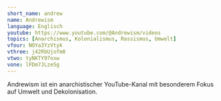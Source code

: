 ```yaml
---
short_name: andrew
name: Andrewism
language: Englisch
youtube: https://www.youtube.com/@Andrewism/videos 
topics: [Anarchismus, Kolonialismus, Rassismus, Umwelt]
vfour: NOYa3YzVtyk
vthree: j42RbUjofm0
vtwo: tyNKTY97oxw
vone: lFDm7JLze5g
---
```

Andrewism ist ein anarchistischer YouTube-Kanal mit besonderem Fokus auf Umwelt und Dekolonisation.
